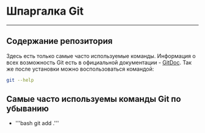 # Шпаргалка Git

----

## Содержание репозитория

Здесь есть только самые часто используемые команды.
Информация о всех возможность Git есть в официальной документации - [GitDoc](https://git-scm.com/doc).
Так же после установки можно воспользоваться командой:
```bash
git --help
```

## Самые часто используемы команды Git по убыванию

* '''bash git add .'''
